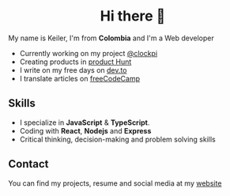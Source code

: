 <div align="center">
  <h1>Hi there 👋</h1>
</div>


My name is Keiler, I'm from **Colombia** and I'm a Web developer
- Currently working on my project [@clockpi](https://github.com/clockpi)
- Creating products in [product Hunt](https://www.producthunt.com/@reliek21)
- I write on my free days on [dev.to](https://dev.to/reliek21)
- I translate articles on [freeCodeCamp](https://www.freecodecamp.org/espanol/news/author/keilerguardo)

## Skills
- I specialize in **JavaScript** & **TypeScript**.
- Coding with **React**, **Nodejs** and **Express**
- Critical thinking, decision-making and problem solving skills

## Contact
You can find my projects, resume and social media at my [website](https://keilerguardo.tech/)
